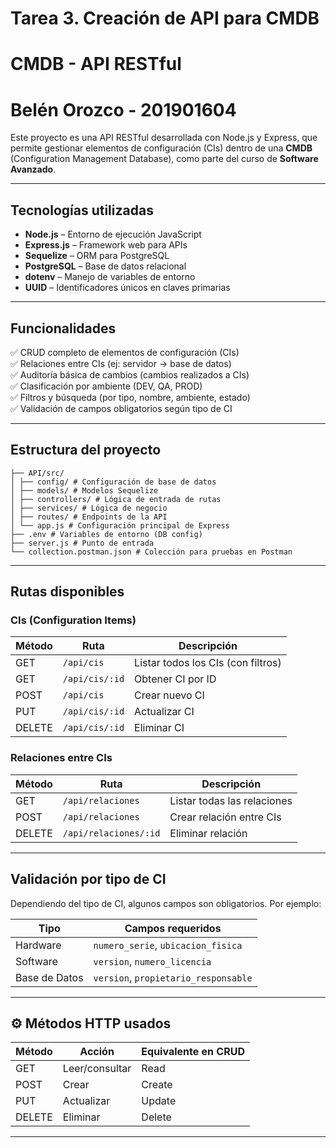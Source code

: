 # Tarea 3. Creación de API para CMDB
# CMDB - API RESTful 
# Belén Orozco - 201901604

Este proyecto es una API RESTful desarrollada con Node.js y Express, que permite gestionar elementos de configuración (CIs) dentro de una **CMDB** (Configuration Management Database), como parte del curso de **Software Avanzado**.

---

##  Tecnologías utilizadas

- **Node.js** – Entorno de ejecución JavaScript
- **Express.js** – Framework web para APIs
- **Sequelize** – ORM para PostgreSQL
- **PostgreSQL** – Base de datos relacional
- **dotenv** – Manejo de variables de entorno
- **UUID** – Identificadores únicos en claves primarias

---

##  Funcionalidades

✅ CRUD completo de elementos de configuración (CIs)  
✅ Relaciones entre CIs (ej: servidor → base de datos)  
✅ Auditoría básica de cambios (cambios realizados a CIs)  
✅ Clasificación por ambiente (DEV, QA, PROD)  
✅ Filtros y búsqueda (por tipo, nombre, ambiente, estado)  
✅ Validación de campos obligatorios según tipo de CI

---

##  Estructura del proyecto
```
├── API/src/
│ ├── config/ # Configuración de base de datos
│ ├── models/ # Modelos Sequelize
│ ├── controllers/ # Lógica de entrada de rutas
│ ├── services/ # Lógica de negocio
│ ├── routes/ # Endpoints de la API
│ └── app.js # Configuración principal de Express
├── .env # Variables de entorno (DB config)
├── server.js # Punto de entrada
└── collection.postman.json # Colección para pruebas en Postman
```
---

##  Rutas disponibles

###  CIs (Configuration Items)

| Método | Ruta                      | Descripción                        |
|--------|---------------------------|------------------------------------|
| GET    | `/api/cis`                | Listar todos los CIs (con filtros) |
| GET    | `/api/cis/:id`            | Obtener CI por ID                  |
| POST   | `/api/cis`                | Crear nuevo CI                     |
| PUT    | `/api/cis/:id`            | Actualizar CI                      |
| DELETE | `/api/cis/:id`            | Eliminar CI                        |


### Relaciones entre CIs

| Método | Ruta                          | Descripción                    |
|--------|-------------------------------|--------------------------------|
| GET    | `/api/relaciones`             | Listar todas las relaciones    |
| POST   | `/api/relaciones`             | Crear relación entre CIs       |
| DELETE | `/api/relaciones/:id`         | Eliminar relación              |

---

## Validación por tipo de CI

Dependiendo del tipo de CI, algunos campos son obligatorios. Por ejemplo:

| Tipo         | Campos requeridos                        |
|--------------|-------------------------------------------|
| Hardware     | `numero_serie`, `ubicacion_fisica`        |
| Software     | `version`, `numero_licencia`              |
| Base de Datos| `version`, `propietario_responsable`      |

---

## ⚙️ Métodos HTTP usados

| Método | Acción           | Equivalente en CRUD |
|--------|------------------|----------------------|
| GET    | Leer/consultar   | Read                 |
| POST   | Crear             | Create               |
| PUT    | Actualizar        | Update               |
| DELETE | Eliminar          | Delete               |

---
